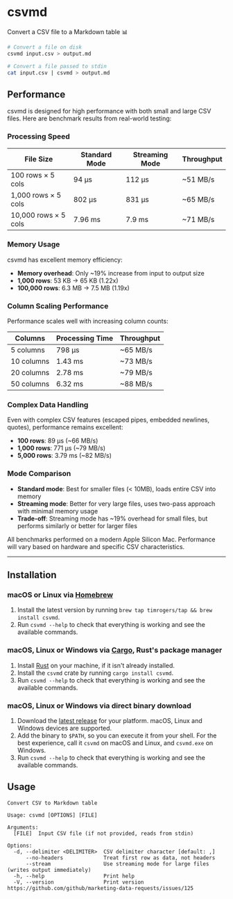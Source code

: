 # csvmd

Convert a CSV file to a Markdown table 📊

```bash
# Convert a file on disk
csvmd input.csv > output.md

# Convert a file passed to stdin
cat input.csv | csvmd > output.md
```

## Performance

csvmd is designed for high performance with both small and large CSV files. Here are benchmark results from real-world testing:

### Processing Speed

| File Size | Standard Mode | Streaming Mode | Throughput |
|-----------|---------------|----------------|------------|
| 100 rows × 5 cols | 94 μs | 112 μs | ~51 MB/s |
| 1,000 rows × 5 cols | 802 μs | 831 μs | ~65 MB/s |
| 10,000 rows × 5 cols | 7.96 ms | 7.9 ms | ~71 MB/s |

### Memory Usage

csvmd has excellent memory efficiency:

- **Memory overhead**: Only ~19% increase from input to output size
- **1,000 rows**: 53 KB → 65 KB (1.22x)
- **100,000 rows**: 6.3 MB → 7.5 MB (1.19x)

### Column Scaling Performance

Performance scales well with increasing column counts:

| Columns | Processing Time | Throughput |
|---------|----------------|------------|
| 5 columns | 798 μs | ~65 MB/s |
| 10 columns | 1.43 ms | ~73 MB/s |
| 20 columns | 2.78 ms | ~79 MB/s |
| 50 columns | 6.32 ms | ~88 MB/s |

### Complex Data Handling

Even with complex CSV features (escaped pipes, embedded newlines, quotes), performance remains excellent:

- **100 rows**: 89 μs (~66 MB/s)
- **1,000 rows**: 771 μs (~79 MB/s)  
- **5,000 rows**: 3.79 ms (~82 MB/s)

### Mode Comparison

- **Standard mode**: Best for smaller files (< 10MB), loads entire CSV into memory
- **Streaming mode**: Better for very large files, uses two-pass approach with minimal memory usage
- **Trade-off**: Streaming mode has ~19% overhead for small files, but performs similarly or better for larger files

All benchmarks performed on a modern Apple Silicon Mac. Performance will vary based on hardware and specific CSV characteristics.

---

## Installation

### macOS or Linux via [Homebrew](https://brew.sh/)

1. Install the latest version by running `brew tap timrogers/tap && brew install csvmd`.
1. Run `csvmd --help` to check that everything is working and see the available commands.

### macOS, Linux or Windows via [Cargo](https://doc.rust-lang.org/cargo/), Rust's package manager

1. Install [Rust](https://www.rust-lang.org/tools/install) on your machine, if it isn't already installed.
1. Install the `csvmd` crate by running `cargo install csvmd`.
1. Run `csvmd --help` to check that everything is working and see the available commands.

### macOS, Linux or Windows via direct binary download

1. Download the [latest release](https://github.com/timrogers/csvmd/releases/latest) for your platform. macOS, Linux and Windows devices are supported.
2. Add the binary to `$PATH`, so you can execute it from your shell. For the best experience, call it `csvmd` on macOS and Linux, and `csvmd.exe` on Windows.
3. Run `csvmd --help` to check that everything is working and see the available commands.

## Usage

```
Convert CSV to Markdown table

Usage: csvmd [OPTIONS] [FILE]

Arguments:
  [FILE]  Input CSV file (if not provided, reads from stdin)

Options:
  -d, --delimiter <DELIMITER>  CSV delimiter character [default: ,]
      --no-headers             Treat first row as data, not headers
      --stream                 Use streaming mode for large files (writes output immediately)
  -h, --help                   Print help
  -V, --version                Print version
https://github.com/github/marketing-data-requests/issues/125